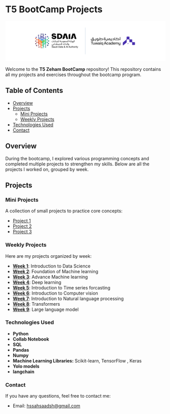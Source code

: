 # T5 BootCamp Projects

![Banner Image](https://github.com/HssahSaad/T5_BootCamp/blob/main/Beige%20Feminine%20Personal%20LinkedIn%20Banner%20(1).png)

Welcome to the **T5 Zeham BootCamp** repository! This repository contains all my projects and exercises throughout the bootcamp program.

## Table of Contents
- [Overview](#overview)
- [Projects](#projects)
  - [Mini Projects](#mini-projects)
  - [Weekly Projects](#weekly-projects)
- [Technologies Used](#technologies-used)
- [Contact](#contact)

## Overview
During the bootcamp, I explored various programming concepts and completed multiple projects to strengthen my skills. Below are all the projects I worked on, grouped by week.

## Projects

### Mini Projects
A collection of small projects to practice core concepts:
- [Project 1](https://github.com/HssahSaad/T5_BootCamp/blob/main/Mini%20Projects/Week4_Mini_project_Final.ipynb)
- [Project 2](https://github.com/HssahSaad/T5_BootCamp/blob/main/Mini%20Projects/Week5_Mini_Project_GRU_SARIMA.ipynb)
- [Project 3](https://github.com/HssahSaad/T5_BootCamp/blob/main/Mini%20Projects/Mini_Project_Week6_DataAgu_train%20(1).ipynb)

### Weekly Projects
Here are my projects organized by week:
- **[Week 1](Week%201/)**: Introduction to Data Science
- **[Week 2](Week%202/)**: Foundation of Machine learning 
- **[Week 3](Week%203/)**: Advance Machine learning 
- **[Week 4](Week%204/)**: Deep learning 
- **[Week 5](Week%205/)**: Introduction to Time series forcasting 
- **[Week 6](Week%206/)**: Introduction to Computer vision 
- **[Week 7](Week%207/)**: Introduction to Natural language processing
- **[Week 8](Week%208/)**: Transformers
- **[Week 9](Week%209/)**: Large language model

### Technologies Used
- **Python**
- **Collab Notebook**
- **SQL**
- **Pandas**
- **Numpy**
- **Machine Learning Libraries:** Scikit-learn, TensorFlow , Keras
- **Yolo models**
- **langchain**

###  Contact
If you have any questions, feel free to contact me:

- Email: hssahsaadsh@gmail.com

